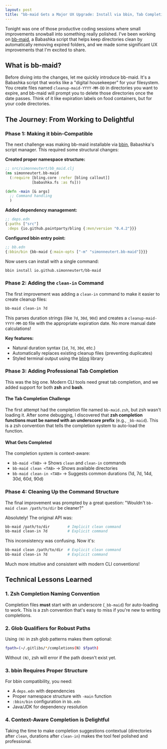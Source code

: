 ```yaml
---
layout: post
title: "bb-maid Gets a Major UX Upgrade: Install via bbin, Tab Completion and Cleaner Commands"
---
```


Tonight was one of those productive coding sessions where small improvements snowball into something really polished. I've been working on [bb-maid](https://github.com/simonneutert/bb-maid), a Babashka script that helps keep directories clean by automatically removing expired folders, and we made some significant UX improvements that I'm excited to share.

## What is bb-maid?

Before diving into the changes, let me quickly introduce bb-maid. It's a Babashka script that works like a "digital housekeeper" for your filesystem. You create files named `cleanup-maid-YYYY-MM-DD` in directories you want to expire, and bb-maid will prompt you to delete those directories once the date passes. Think of it like expiration labels on food containers, but for your code directories.

## The Journey: From Working to Delightful

### Phase 1: Making it bbin-Compatible

The next challenge was making bb-maid installable via [bbin](https://github.com/babashka/bbin), Babashka's script manager. This required some structural changes:

**Created proper namespace structure:**
```clojure
;; src/simonneutert/bb_maid.clj
(ns simonneutert.bb-maid
  (:require [bling.core :refer [bling callout]]
            [babashka.fs :as fs]))

(defn -main [& args]
  ;; Command handling
  )
```

**Added dependency management:**
```clojure
;; deps.edn
{:paths ["src"]
 :deps {io.github.paintparty/bling {:mvn/version "0.4.2"}}}
```

**Configured bbin entry point:**
```clojure
;; bb.edn
{:bbin/bin {bb-maid {:main-opts ["-m" "simonneutert.bb-maid"]}}}
```

Now users can install with a single command:
```bash
bbin install io.github.simonneutert/bb-maid
```

### Phase 2: Adding the `clean-in` Command

The first improvement was adding a `clean-in` command to make it easier to create cleanup files:

```bash
bb-maid clean-in 7d
```

This parses duration strings (like `7d`, `30d`, `90d`) and creates a `cleanup-maid-YYYY-MM-DD` file with the appropriate expiration date. No more manual date calculations!

**Key features:**
- Natural duration syntax (`1d`, `7d`, `30d`, etc.)
- Automatically replaces existing cleanup files (preventing duplicates)
- Styled terminal output using the [bling](https://github.com/paintparty/bling) library

### Phase 3: Adding Professional Tab Completion

This was the big one. Modern CLI tools need great tab completion, and we added support for both **zsh** and **bash**.

#### The Tab Completion Challenge

The first attempt had the completion file named `bb-maid.zsh`, but zsh wasn't loading it. After some debugging, I discovered that **zsh completion functions must be named with an underscore prefix** (e.g., `_bb-maid`). This is a zsh convention that tells the completion system to auto-load the function.

#### What Gets Completed

The completion system is context-aware:

- `bb-maid <TAB>` → Shows `clean` and `clean-in` commands
- `bb-maid clean <TAB>` → Shows available directories
- `bb-maid clean-in <TAB>` → Suggests common durations (1d, 7d, 14d, 30d, 60d, 90d)

### Phase 4: Cleaning Up the Command Structure

The final improvement was prompted by a great question: "Wouldn't `bb-maid clean /path/to/dir` be cleaner?"

Absolutely! The original API was:
```bash
bb-maid /path/to/dir        # Implicit clean command
bb-maid clean-in 7d         # Explicit command
```

This inconsistency was confusing. Now it's:
```bash
bb-maid clean /path/to/dir  # Explicit clean command
bb-maid clean-in 7d         # Explicit command
```

Much more intuitive and consistent with modern CLI conventions!

## Technical Lessons Learned

### 1. Zsh Completion Naming Convention
Completion files **must** start with an underscore (`_bb-maid`) for auto-loading to work. This is a zsh convention that's easy to miss if you're new to writing completions.

### 2. Glob Qualifiers for Robust Paths
Using `(N)` in zsh glob patterns makes them optional:
```bash
fpath=(~/.gitlibs/*/completions(N) $fpath)
```
Without `(N)`, zsh will error if the path doesn't exist yet.

### 3. bbin Requires Proper Structure
For bbin compatibility, you need:
- A `deps.edn` with dependencies
- Proper namespace structure with `-main` function
- `:bbin/bin` configuration in `bb.edn`
- Java/JDK for dependency resolution

### 4. Context-Aware Completion is Delightful
Taking the time to make completion suggestions contextual (directories after `clean`, durations after `clean-in`) makes the tool feel polished and professional.
